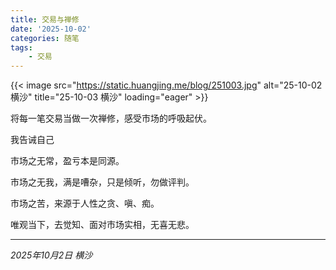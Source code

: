 ```yaml
---
title: 交易与禅修
date: '2025-10-02'
categories: 随笔
tags:
    - 交易
---
```


{{< image src="https://static.huangjing.me/blog/251003.jpg" alt="25-10-02 横沙" title="25-10-03 横沙" loading="eager" >}}

将每一笔交易当做一次禅修，感受市场的呼吸起伏。

我告诫自己

市场之无常，盈亏本是同源。

市场之无我，满是嘈杂，只是倾听，勿做评判。

市场之苦，来源于人性之贪、嗔、痴。

唯观当下，去觉知、面对市场实相，无喜无悲。

---

_2025年10月2日 横沙_


